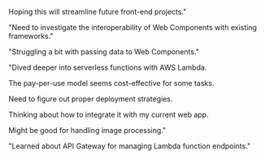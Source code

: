Hoping this will streamline future front-end projects."

"Need to investigate the interoperability of Web Components with existing frameworks."

"Struggling a bit with passing data to Web Components."

"Dived deeper into serverless functions with AWS Lambda.

The pay-per-use model seems cost-effective for some tasks.

Need to figure out proper deployment strategies.

Thinking about how to integrate it with my current web app.

Might be good for handling image processing."

"Learned about API Gateway for managing Lambda function endpoints."